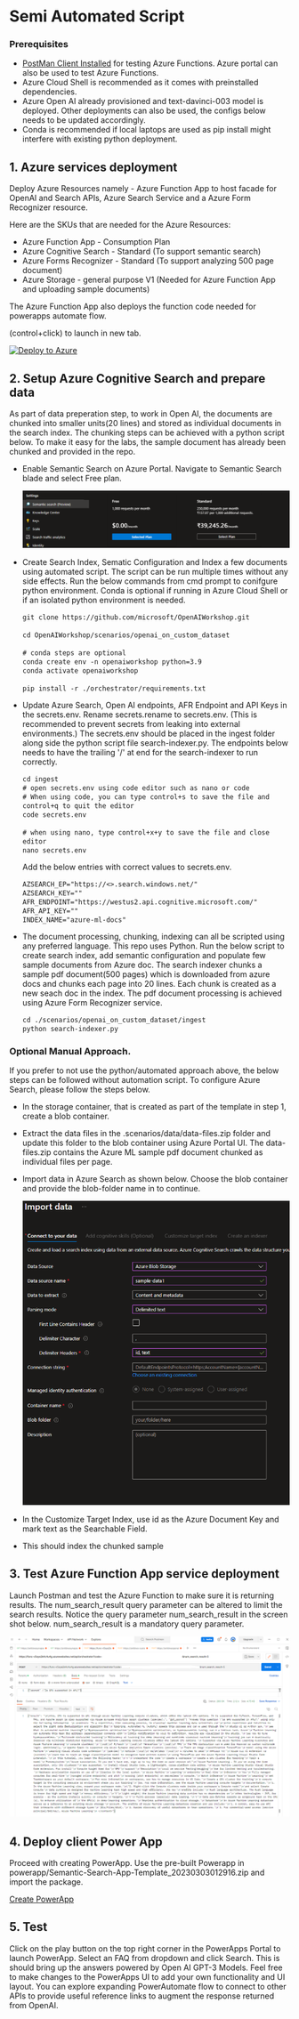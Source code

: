 # Semi Automated Script

### Prerequisites

* [PostMan Client Installed](https://www.postman.com/downloads/) for testing Azure Functions. Azure portal can also be used to test Azure Functions.  
* Azure Cloud Shell is recommended as it comes with preinstalled dependencies. 
* Azure Open AI already provisioned and text-davinci-003 model is deployed. Other deployments can also be used, the configs below needs to be updated accordingly.  
* Conda is recommended if local laptops are used as pip install might interfere with existing python deployment.



## 1. Azure services deployment

Deploy Azure Resources namely - Azure Function App to host facade for OpenAI and Search APIs, Azure Search Service and a Azure Form Recognizer resource.

Here are the SKUs that are needed for the Azure Resources:

- Azure Function App - Consumption Plan
- Azure Cognitive Search - Standard (To support semantic search)
- Azure Forms Recognizer - Standard (To support analyzing 500 page document)
- Azure Storage - general purpose V1 (Needed for Azure Function App and uploading sample documents)


The Azure Function App also deploys the function code needed for powerapps automate flow. 

(control+click) to launch in new tab.

[![Deploy to Azure](https://aka.ms/deploytoazurebutton)](https://portal.azure.com/#create/Microsoft.Template/uri/https%3A%2F%2Fraw.githubusercontent.com%2Fmicrosoft%2FOpenAIWorkshop%2Fanildwa-dev%2Fscenarios%2Fopenai_on_custom_dataset%2Fdeploy%2Fazure-deploy.json) 



## 2. Setup Azure Cognitive Search and prepare data

As part of data preperation step, to work in Open AI, the documents are chunked into smaller units(20 lines) and stored as individual documents in the search index. The chunking steps can be achieved with a python script below. 
To make it easy for the labs, the sample document has already been chunked and provided in the repo. 

* Enable Semantic Search on Azure Portal. Navigate to Semantic Search blade and select Free plan. 
    
    ![](../../documents/media/enable-semantic-search.png)

*   Create Search Index, Sematic Configuration and Index a few documents using automated script. The script can be run multiple times without any side effects.
    Run the below commands from cmd prompt to conifgure python environment. Conda is optional if running in Azure Cloud Shell or if an isolated python environment is needed. 

        
        git clone https://github.com/microsoft/OpenAIWorkshop.git
        
        cd OpenAIWorkshop/scenarios/openai_on_custom_dataset
        
        # conda steps are optional
        conda create env -n openaiworkshop python=3.9 
        conda activate openaiworkshop
        
        pip install -r ./orchestrator/requirements.txt


*   Update Azure Search, Open AI endpoints, AFR Endpoint and API Keys in the secrets.env. 
    Rename secrets.rename to secrets.env. (This is recommended to prevent secrets from leaking into external environments.)
    The secrets.env should be placed in the ingest folder along side the python script file search-indexer.py.
    The endpoints below needs to have the trailing '/' at end for the search-indexer to run correctly.

        cd ingest
        # open secrets.env using code editor such as nano or code
        # When using code, you can type control+s to save the file and control+q to quit the editor
        code secrets.env

        # when using nano, type control+x+y to save the file and close editor
        nano secrets.env

        

    Add the below entries with correct values to secrets.env.

        AZSEARCH_EP="https://<>.search.windows.net/"
        AZSEARCH_KEY=""
        AFR_ENDPOINT="https://westus2.api.cognitive.microsoft.com/"
        AFR_API_KEY=""
        INDEX_NAME="azure-ml-docs"

*   The document processing, chunking, indexing can all be scripted using any preferred language. 
    This repo uses Python. Run the below script to create search index, add semantic configuration and populate few sample documents from Azure doc. 
    The search indexer chunks a sample pdf document(500 pages) which is downloaded from azure docs and chunks each page into 20 lines. Each chunk is created as a new seach doc in the index. The pdf document processing is achieved using Azure Form Recognizer service. 
    
        cd ./scenarios/openai_on_custom_dataset/ingest
        python search-indexer.py
        

###   Optional Manual Approach. 
If you prefer to not use the python/automated approach above, the below steps can be followed without automation script. 
To configure Azure Search, please follow the steps below.

- In the storage container, that is created as part of the template in step 1, create a blob container. 
- Extract the data files in the .scenarios/data/data-files.zip folder and update this folder to the blob container using Azure Portal UI.   The data-files.zip contains the Azure ML sample pdf document chunked as individual files per page.  
- Import data in Azure Search as shown below. Choose the blob container and provide the blob-folder name in to continue. 

    ![](../../documents/media/search1.png)
- In the Customize Target Index, use id as the Azure Document Key and mark text as the Searchable Field. 
- This should index the chunked sample

 

## 3. Test Azure Function App service deployment

Launch Postman and test the Azure Function to make sure it is returning results. The num_search_result query parameter can be altered to limit the search results. Notice the query parameter num_search_result in the screen shot below. num_search_result is a mandatory query parameter.


![](../../documents/media/postman.png)

## 4. Deploy client Power App

Proceed with creating PowerApp. Use the pre-built Powerapp in powerapp/Semantic-Search-App-Template_20230303012916.zip and import the package.

[Create PowerApp](PowerApp.md)

## 5. Test

Click on the play button on the top right corner in the PowerApps Portal to launch PowerApp.
Select an  FAQ from dropdown and click Search. This is should bring up the answers powered by Open AI GPT-3 Models. 
Feel free to make changes to the PowerApps UI to add your own functionality and UI layout. You can explore expanding PowerAutomate flow to connect to other APIs to provide useful reference links to augment the response returned from OpenAI.